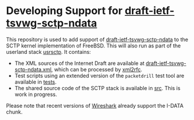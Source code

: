 # Developing Support for [draft-ietf-tsvwg-sctp-ndata](https://tools.ietf.org/html/draft-ietf-tsvwg-sctp-ndata)

This repository is used to add support of [draft-ietf-tsvwg-sctp-ndata](https://tools.ietf.org/html/draft-ietf-tsvwg-sctp-ndata)
to the SCTP kernel implementation of FreeBSD. This will also run as part of the userland stack [usrsctp](https://github.com/sctplab/usrsctp).
It contains:
* The XML sources of the Internet Draft are available at [draft-ietf-tsvwg-sctp-ndata.xml](draft-ietf-tsvwg-sctp-ndata.xml), which can be processed by [xml2rfc](http://xml2rfc.ietf.org).
* Test scripts using an extended version of the `packetdrill` test tool are available in [tests](tests/README.md).
* The shared source code of the SCTP stack is available in [src](src/README.md). This is work in progress.

Please note that recent versions of [Wireshark](https://www.wireshark.org) already support the I-DATA chunk.
